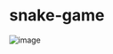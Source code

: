 # snake-game
![image](https://github.com/user-attachments/assets/274805bd-0464-4745-8809-62a54db807f7)

